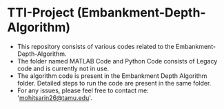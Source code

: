 # TTI-Project (Embankment-Depth-Algorithm)

- This repository consists of various codes related to the Embankment-Depth-Algorithm.
- The folder named MATLAB Code and Python Code consists of Legacy code and is currently not in use.
- The algorithm code is present in the Embankment Depth Algorithm folder. Detailed steps to run the code are present in the same folder.
- For any issues, please feel free to contact me: 'mohitsarin26@tamu.edu'.

